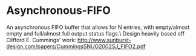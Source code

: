 # Asynchronous-FIFO


An asynchronous FIFO buffer that allows for N entries, with empty/almost empty and full/almost full output status flags.\ 
Design heavily based off Clifford E. Cummings' work: http://www.sunburst-design.com/papers/CummingsSNUG2002SJ_FIFO2.pdf
